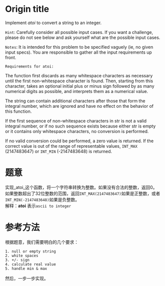 # Origin title
Implement _atoi_ to convert a string to an integer.  
  
`Hint`: Carefully consider all possible input cases. If you want a challenge, please do not see below and ask yourself what are the possible input cases.  
  
`Notes`: It is intended for this problem to be specified vaguely (ie, no given input specs). You are responsible to gather all the input requirements up front.  
   
  
`Requirements for atoi:`  
  
The function first discards as many whitespace characters as necessary until the first non-whitespace character is found. Then, starting from this character, takes an optional initial plus or minus sign followed by as many numerical digits as possible, and interprets them as a numerical value.  
  
The string can contain additional characters after those that form the integral number, which are ignored and have no effect on the behavior of this function.  
  
If the first sequence of non-whitespace characters in str is not a valid integral number, or if no such sequence exists because either str is empty or it contains only whitespace characters, no conversion is performed.  
  
If no valid conversion could be performed, a zero value is returned. If the correct value is out of the range of representable values, `INT_MAX` (2147483647) or `INT_MIN` (-2147483648) is returned.  
  
# 题意

实现_atoi_这个函数，将一个字符串转换为整数。如果没有合法的整数，返回0。如果整数超出了32位整数的范围，返回`INT_MAX(2147483647)`如果是正整数，或者`INT_MIN(-2147483648)`如果是负整数。  
解释：__atoi__ 表示`ascii to integer` 

# 参考方法
根据题意，我们需要明白的几个要求：  
```
1. null or empty string
2. white spaces
3. +/- sign
4. calculate real value
5. handle min & max 
```  
然后，一步一步实现。  

